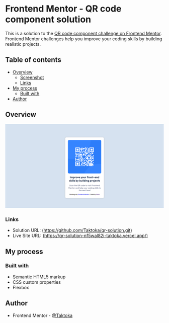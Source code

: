 # Frontend Mentor - QR code component solution

This is a solution to the [QR code component challenge on Frontend Mentor](https://www.frontendmentor.io/challenges/qr-code-component-iux_sIO_H). Frontend Mentor challenges help you improve your coding skills by building realistic projects.

## Table of contents

- [Overview](#overview)
  - [Screenshot](#screenshot)
  - [Links](#links)
- [My process](#my-process)
  - [Built with](#built-with)
- [Author](#author)

## Overview

![](./design/screenshot.png)

### Links

- Solution URL: [(https://github.com/Taktoka/qr-solution.git)](https://github.com/Taktoka/qr-solution.git)
- Live Site URL: [(https://qr-solution-nf5wal82i-taktoka.vercel.app/)]((https://qr-solution-nf5wal82i-taktoka.vercel.app/))

## My process

### Built with

- Semantic HTML5 markup
- CSS custom properties
- Flexbox

## Author

- Frontend Mentor - [@Taktoka](https://www.frontendmentor.io/profile/Heba)
